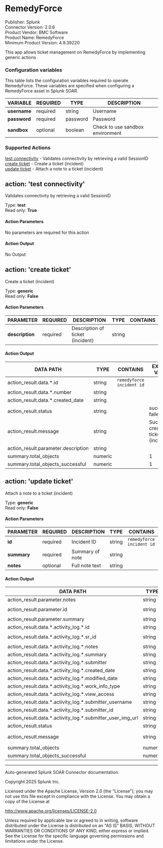# RemedyForce

Publisher: Splunk \
Connector Version: 2.0.6 \
Product Vendor: BMC Software \
Product Name: RemedyForce \
Minimum Product Version: 4.9.39220

This app allows ticket management on RemedyForce by implementing generic actions

### Configuration variables

This table lists the configuration variables required to operate RemedyForce. These variables are specified when configuring a RemedyForce asset in Splunk SOAR.

VARIABLE | REQUIRED | TYPE | DESCRIPTION
-------- | -------- | ---- | -----------
**username** | required | string | Username |
**password** | required | password | Password |
**sandbox** | optional | boolean | Check to use sandbox environment |

### Supported Actions

[test connectivity](#action-test-connectivity) - Validates connectivity by retrieving a valid SessionID \
[create ticket](#action-create-ticket) - Create a ticket (incident) \
[update ticket](#action-update-ticket) - Attach a note to a ticket (incident)

## action: 'test connectivity'

Validates connectivity by retrieving a valid SessionID

Type: **test** \
Read only: **True**

#### Action Parameters

No parameters are required for this action

#### Action Output

No Output

## action: 'create ticket'

Create a ticket (incident)

Type: **generic** \
Read only: **False**

#### Action Parameters

PARAMETER | REQUIRED | DESCRIPTION | TYPE | CONTAINS
--------- | -------- | ----------- | ---- | --------
**description** | required | Description of ticket (incident) | string | |

#### Action Output

DATA PATH | TYPE | CONTAINS | EXAMPLE VALUES
--------- | ---- | -------- | --------------
action_result.data.\*.id | string | `remedyforce incident id` | |
action_result.data.\*.number | string | | |
action_result.data.\*.created_date | string | | |
action_result.status | string | | success failed |
action_result.message | string | | Successfully created ticket (incident) |
action_result.parameter.description | string | | |
summary.total_objects | numeric | | 1 |
summary.total_objects_successful | numeric | | 1 |

## action: 'update ticket'

Attach a note to a ticket (incident)

Type: **generic** \
Read only: **False**

#### Action Parameters

PARAMETER | REQUIRED | DESCRIPTION | TYPE | CONTAINS
--------- | -------- | ----------- | ---- | --------
**id** | required | Incident ID | string | `remedyforce incident id` |
**summary** | required | Summary of note | string | |
**notes** | optional | Full note text | string | |

#### Action Output

DATA PATH | TYPE | CONTAINS | EXAMPLE VALUES
--------- | ---- | -------- | --------------
action_result.parameter.notes | string | | |
action_result.parameter.id | string | `remedyforce incident id` | a2U5e0000005nRKEAY |
action_result.parameter.summary | string | | |
action_result.data.\*.activity_log.\*.id | string | | |
action_result.data.\*.activity_log.\*.sr_id | string | `remedyforce incident id` | |
action_result.data.\*.activity_log.\*.notes | string | | |
action_result.data.\*.activity_log.\*.summary | string | | |
action_result.data.\*.activity_log.\*.submitter | string | | |
action_result.data.\*.activity_log.\*.created_date | string | | |
action_result.data.\*.activity_log.\*.modified_date | string | | |
action_result.data.\*.activity_log.\*.work_info_type | string | | |
action_result.data.\*.activity_log.\*.view_access | string | | |
action_result.data.\*.activity_log.\*.submitter_username | string | | |
action_result.data.\*.activity_log.\*.submitter_id | string | | |
action_result.data.\*.activity_log.\*.submitter_user_img_url | string | | |
action_result.status | string | | success failed |
action_result.message | string | | Successfully added note to ticket (incident) |
summary.total_objects | numeric | | 1 |
summary.total_objects_successful | numeric | | 1 |

______________________________________________________________________

Auto-generated Splunk SOAR Connector documentation.

Copyright 2025 Splunk Inc.

Licensed under the Apache License, Version 2.0 (the "License");
you may not use this file except in compliance with the License.
You may obtain a copy of the License at

http://www.apache.org/licenses/LICENSE-2.0

Unless required by applicable law or agreed to in writing,
software distributed under the License is distributed on an "AS IS" BASIS,
WITHOUT WARRANTIES OR CONDITIONS OF ANY KIND, either express or implied.
See the License for the specific language governing permissions and limitations under the License.
